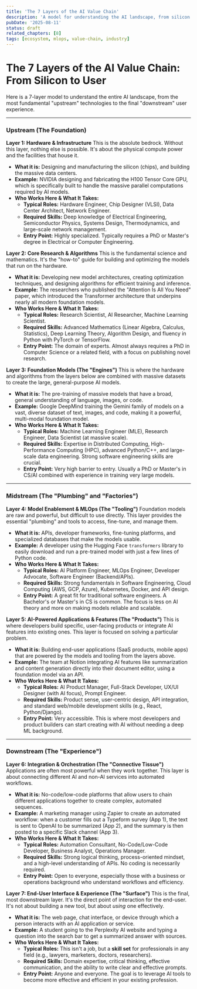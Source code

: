 ```yaml
---
title: 'The 7 Layers of the AI Value Chain'
description: 'A model for understanding the AI landscape, from silicon to user experience.'
pubDate: '2025-08-11'
status: draft
related_chapters: [8]
tags: [ecosystem, mlops, value-chain, industry]
---
```

# The 7 Layers of the AI Value Chain: From Silicon to User

Here is a 7-layer model to understand the entire AI landscape, from the most fundamental "upstream" technologies to the final "downstream" user experience.

---

### **Upstream (The Foundation)**

**Layer 1: Hardware & Infrastructure**
This is the absolute bedrock. Without this layer, nothing else is possible. It's about the physical compute power and the facilities that house it.
*   **What it is:** Designing and manufacturing the silicon (chips), and building the massive data centers.
*   **Example:** NVIDIA designing and fabricating the H100 Tensor Core GPU, which is specifically built to handle the massive parallel computations required by AI models.
*   **Who Works Here & What It Takes:**
    *   **Typical Roles:** Hardware Engineer, Chip Designer (VLSI), Data Center Architect, Network Engineer.
    *   **Required Skills:** Deep knowledge of Electrical Engineering, Semiconductor Physics, Systems Design, Thermodynamics, and large-scale network management.
    *   **Entry Point:** Highly specialized. Typically requires a PhD or Master's degree in Electrical or Computer Engineering.

**Layer 2: Core Research & Algorithms**
This is the fundamental science and mathematics. It's the "how-to" guide for building and optimizing the models that run on the hardware.
*   **What it is:** Developing new model architectures, creating optimization techniques, and designing algorithms for efficient training and inference.
*   **Example:** The researchers who published the "Attention Is All You Need" paper, which introduced the Transformer architecture that underpins nearly all modern foundation models.
*   **Who Works Here & What It Takes:**
    *   **Typical Roles:** Research Scientist, AI Researcher, Machine Learning Scientist.
    *   **Required Skills:** Advanced Mathematics (Linear Algebra, Calculus, Statistics), Deep Learning Theory, Algorithm Design, and fluency in Python with PyTorch or TensorFlow.
    *   **Entry Point:** The domain of experts. Almost always requires a PhD in Computer Science or a related field, with a focus on publishing novel research.

**Layer 3: Foundation Models (The "Engines")**
This is where the hardware and algorithms from the layers below are combined with massive datasets to create the large, general-purpose AI models.
*   **What it is:** The pre-training of massive models that have a broad, general understanding of language, images, or code.
*   **Example:** Google DeepMind training the Gemini family of models on a vast, diverse dataset of text, images, and code, making it a powerful, multi-modal foundation model.
*   **Who Works Here & What It Takes:**
    *   **Typical Roles:** Machine Learning Engineer (MLE), Research Engineer, Data Scientist (at massive scale).
    *   **Required Skills:** Expertise in Distributed Computing, High-Performance Computing (HPC), advanced Python/C++, and large-scale data engineering. Strong software engineering skills are crucial.
    *   **Entry Point:** Very high barrier to entry. Usually a PhD or Master's in CS/AI combined with experience in training very large models.

---

### **Midstream (The "Plumbing" and "Factories")**

**Layer 4: Model Enablement & MLOps (The "Tooling")**
Foundation models are raw and powerful, but difficult to use directly. This layer provides the essential "plumbing" and tools to access, fine-tune, and manage them.
*   **What it is:** APIs, developer frameworks, fine-tuning platforms, and specialized databases that make the models usable.
*   **Example:** A developer using the Hugging Face `transformers` library to easily download and run a pre-trained model with just a few lines of Python code.
*   **Who Works Here & What It Takes:**
    *   **Typical Roles:** AI Platform Engineer, MLOps Engineer, Developer Advocate, Software Engineer (Backend/APIs).
    *   **Required Skills:** Strong fundamentals in Software Engineering, Cloud Computing (AWS, GCP, Azure), Kubernetes, Docker, and API design.
    *   **Entry Point:** A great fit for traditional software engineers. A Bachelor's or Master's in CS is common. The focus is less on AI theory and more on making models reliable and scalable.

**Layer 5: AI-Powered Applications & Features (The "Products")**
This is where developers build specific, user-facing products or integrate AI features into existing ones. This layer is focused on solving a particular problem.
*   **What it is:** Building end-user applications (SaaS products, mobile apps) that are powered by the models and tooling from the layers above.
*   **Example:** The team at Notion integrating AI features like summarization and content generation directly into their document editor, using a foundation model via an API.
*   **Who Works Here & What It Takes:**
    *   **Typical Roles:** AI Product Manager, Full-Stack Developer, UX/UI Designer (with AI focus), Prompt Engineer.
    *   **Required Skills:** Product sense, user-centric design, API integration, and standard web/mobile development skills (e.g., React, Python/Django).
    *   **Entry Point:** Very accessible. This is where most developers and product builders can start creating with AI without needing a deep ML background.

---

### **Downstream (The "Experience")**

**Layer 6: Integration & Orchestration (The "Connective Tissue")**
Applications are often most powerful when they work together. This layer is about connecting different AI and non-AI services into automated workflows.
*   **What it is:** No-code/low-code platforms that allow users to chain different applications together to create complex, automated sequences.
*   **Example:** A marketing manager using Zapier to create an automated workflow: when a customer fills out a Typeform survey (App 1), the text is sent to OpenAI to be summarized (App 2), and the summary is then posted to a specific Slack channel (App 3).
*   **Who Works Here & What It Takes:**
    *   **Typical Roles:** Automation Consultant, No-Code/Low-Code Developer, Business Analyst, Operations Manager.
    *   **Required Skills:** Strong logical thinking, process-oriented mindset, and a high-level understanding of APIs. No coding is necessarily required.
    *   **Entry Point:** Open to everyone, especially those with a business or operations background who understand workflows and efficiency.

**Layer 7: End-User Interface & Experience (The "Surface")**
This is the final, most downstream layer. It's the direct point of interaction for the end-user. It's not about building a new tool, but about *using* one effectively.
*   **What it is:** The web page, chat interface, or device through which a person interacts with an AI application or service.
*   **Example:** A student going to the Perplexity AI website and typing a question into the search bar to get a summarized answer with sources.
*   **Who Works Here & What It Takes:**
    *   **Typical Roles:** This isn't a job, but a **skill set** for professionals in any field (e.g., lawyers, marketers, doctors, researchers).
    *   **Required Skills:** Domain expertise, critical thinking, effective communication, and the ability to write clear and effective prompts.
    *   **Entry Point:** Anyone and everyone. The goal is to leverage AI tools to become more effective and efficient in your existing profession.

